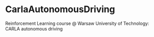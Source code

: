# CarlaAutonomousDriving
Reinforcement Learning course @ Warsaw University of Technology: CARLA autonomous driving
